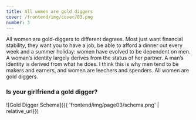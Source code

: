```yaml
---
title: All women are gold diggers
cover: /frontend/img/cover/03.png
number: 3
---
```


<section class="snap intro"><div class="module">All women are gold-diggers to different degrees. Most just want financial stability, they want you to have a job, be able to afford a dinner out every week and a summer holiday: women have evolved to be dependent on men. A woman’s identity largely derives from the status of her partner. A man’s identity is derived from what he does. I think this is why men tend to be makers and earners, and women are leechers and spenders. All women are gold diggers.
</div></section>



### Is your girlfriend a gold digger? 

<p class="fullscreen schema" markdown="1">
    ![Gold Digger Schema]({{ 'frontend/img/page03/schema.png' | relative_url}})
</p>


